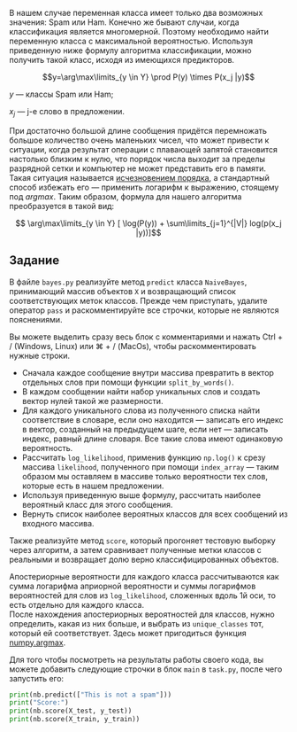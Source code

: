 В нашем случае переменная класса имеет только два возможных значения: 
Spam или Ham. Конечно же бывают случаи, когда классификация является многомерной. 
Поэтому необходимо найти переменную класса с максимальной вероятностью. Используя 
приведенную ниже формулу алгоритма классификации, можно получить такой класс, исходя из 
имеющихся предикторов.

$$y=\arg\max\limits_{y \in Y}  \prod  P(y) \times  P(x_j |y)$$

$y$ — классы Spam или Ham;

$x_j$ — j-е слово в предложении.


При достаточно большой длине сообщения придётся перемножать большое количество очень
маленьких чисел, что может привести к ситуации, когда результат операции с
плавающей запятой становится настолько близким к нулю, что порядок числа выходит за
пределы разрядной сетки и компьютер не может представить его в памяти. Такая ситуация
называется [исчезновением порядка](https://ru.wikipedia.org/wiki/%D0%98%D1%81%D1%87%D0%B5%D0%B7%D0%BD%D0%BE%D0%B2%D0%B5%D0%BD%D0%B8%D0%B5_%D0%BF%D0%BE%D1%80%D1%8F%D0%B4%D0%BA%D0%B0), а стандартный способ избежать его&nbsp;— применить
логарифм к выражению, стоящему под $argmax$. Таким образом, формула для нашего алгоритма
преобразуется в такой вид:

$$ \arg\max\limits_{y \in Y} [ \log(P(y)) + \sum\limits_{j=1}^{|V|} log(p(x_j |y))]$$

## Задание
В файле `bayes.py`  реализуйте метод `predict` класса `NaiveBayes`, принимающий 
массив объектов `X` и возвращающий список соответствующих меток классов. Прежде 
чем приступать, удалите оператор `pass` и раскомментируйте все строчки, которые 
не являются пояснениями. 

<div class="hint">Вы можете выделить сразу весь блок с комментариями и нажать Ctrl + / 
(Windows, Linux) или ⌘ + / (MacOs), чтобы раскомментировать нужные строки. </div>

- Сначала каждое сообщение внутри массива превратить в вектор отдельных слов при 
  помощи функции `split_by_words()`.
- В каждом сообщении найти набор уникальных слов и создать вектор нулей такой же 
  размерности.
- Для каждого уникального слова из полученного списка найти соответствие в словаре, 
  если оно находится&nbsp;— записать его индекс в вектор, созданный на предыдущем 
  шаге, если нет&nbsp;— записать индекс, равный длине словаря. Все такие слова имеют 
  одинаковую вероятность.
- Рассчитать `log_likelihood`, применив функцию `np.log()` к срезу массива `likelihood`, 
  полученного при помощи `index_array`&nbsp;— таким образом мы оставляем в массиве 
  только вероятности тех слов, которые есть в нашем предложении. 
- Используя приведенную выше формулу, рассчитать наиболее вероятный класс для этого 
  сообщения.
- Вернуть список наиболее вероятных классов для всех сообщений из входного массива.


Также реализуйте метод `score`, который прогоняет тестовую выборку через алгоритм, а затем сравнивает 
полученные метки классов с реальными и возвращает долю верно классифицированных объектов.

<div class="hint">
Апостериорные вероятности для каждого класса рассчитываются как сумма логарифма 
априорной вероятности и суммы логарифмов вероятностей для слов из <code>log_likelihood</code>, 
сложенных вдоль 1й оси, то есть отдельно для каждого класса.
</div>

<div class="hint">
После нахождения апостериорных вероятностей для классов, нужно определить, какая 
из них больше, и выбрать из <code>unique_classes</code> тот, который ей соответствует. Здесь 
может пригодиться функция <a href="https://numpy.org/doc/stable/reference/generated/numpy.argmax.html">numpy.argmax</a>.
</div>

Для того чтобы посмотреть на результаты работы своего кода, вы можете добавить следующие
строчки в блок `main` в `task.py`, после чего запустить его:

```python
print(nb.predict(["This is not a spam"]))
print("Score:")
print(nb.score(X_test, y_test))
print(nb.score(X_train, y_train))
```
